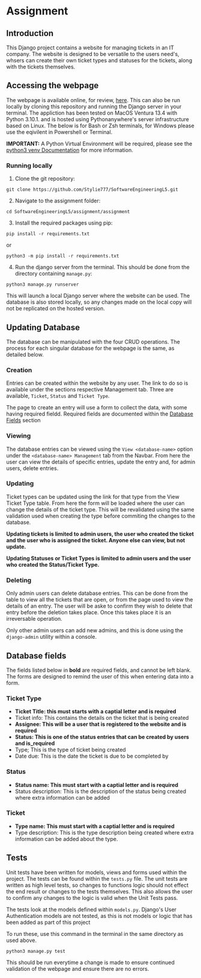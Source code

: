 # Assignment

## Introduction 

This Django project contains a website for managing tickets in an IT company. The website is designed to be versatile to the users need's, whsers can create their own ticket types and statuses for the tickets, along with the tickets themselves.

## Accessing the webpage
The webpage is available online, for review, [here][online-webpage]. This can also be run locally by cloning this repository and running the Django server in your terminal. The appliction has been tested on MacOS Ventura 13.4 with Python 3.10.1. and is hosted using Pythonanywhere's server infrastructure based on Linux. The below is for Bash or Zsh terminals, for Windows please use the eqivilent in Powershell or Terminal.

**IMPORTANT:** A Python Virtual Environment will be required, please see the [python3 venv Documentation][venv-docs] for more information.

### Running locally
1. Clone the git repository:
```
git clone https://github.com/Stylie777/SoftwareEngineeringL5.git
```
2. Navigate to the assignment folder:
```
cd SoftwareEngineeringL5/assignment/assignment
```
3. Install the required packages using pip:
```
pip install -r requirements.txt
```
or
```
python3 -m pip install -r requirements.txt
```
4. Run the django server from the terminal. This should be done from the directory containing `manage.py`:
```
python3 manage.py runserver
```

This will launch a local Django server where the website can be used. The database is also stored locally, so any changes made on the local copy will not be replicated on the hosted version.

## Updating Database

The database can be manipulated with the four CRUD operations. The process for each singular database for the webpage is the same, as detailed below.

### Creation
Entries can be created within the website by any user. The link to do so is available under the sections respective Management tab. Three are available, `Ticket`, `Status` and `Ticket Type`.

The page to create an entry will use a form to collect the data, with some having required fieldd. Required fields are documented within the [Database Fields](##database-fields) section

### Viewing
The database entries can be viewed using the `View <database-name>` option under the `<database-name> Management` tab from the Navbar. From here the user can view the details of specific entries, update the entry and, for admin users, delete entries.

### Updating
Ticket types can be updated using the link for that type from the View Ticket Type table. From here the form will be loaded where the user can change the details of the ticket type. This will be revalidated using the same validation used when creating the type before commiting the changes to the database.

**Updating tickets is limited to admin users, the user who created the ticket and the user who is assigned the ticket. Anyone else can view, but not update.**

**Updating Statuses or Ticket Types is limited to admin users and the user who created the Status/Ticket Type.**

### Deleting
Only admin users can delete database entries. This can be done from the table to view all the tickets that are open, or from the page used to view the details of an entry. The user will be aske to confirm they wish to delete that entry before the deletion takes place. Once this takes place it is an irreversable operation.

Only other admin users can add new admins, and this is done using the `django-admin` utility within a console.

## Database fields

The fields listed below in __bold__ are required fields, and cannot be left blank. The forms are designed to remind the user of this when entering data into a form.

### Ticket Type

- __Ticket Title: this must starts with a captial letter and is required__
- Ticket info: This contains the details on the ticket that is being created
- __Assignee: This will be a user that is registered to the website and is required__
- __Status: This is one of the status entries that can be created by users and is_required__
- Type; This is the type of ticket being created
- Date due: This is the date the ticket is due to be completed by

### Status

- __Status name: This must start with a captial letter and is required__
- Status description: This is the description of the status being created where extra information can be added

### Ticket

- __Type name: This must start with a captial letter and is required__
- Type description: This is the type description being created where extra information can be added about the type.

## Tests

Unit tests have been written for models, views and forms used within the project. The tests can be found within the `tests.py` file. The unit tests are written as high level tests, so changes to functions logic should not effect the end result or changes to the tests themselves. This also allows the user to confirm any changes to the logic is valid when the Unit Tests pass.

The tests look at the models defined within `models.py`. Django's User Authentication models are not tested, as this is not models or logic that has been added as part of this project  

To run these, use this command in the terminal in the same directory as used above.

```
python3 manage.py test
```

This should be run everytime a change is made to ensure continued validation of the webpage and ensure there are no errors. 

[online-webpage]: http://stylie777.pythonanywhere.com
[venv-docs]: https://docs.python.org/3/library/venv.html